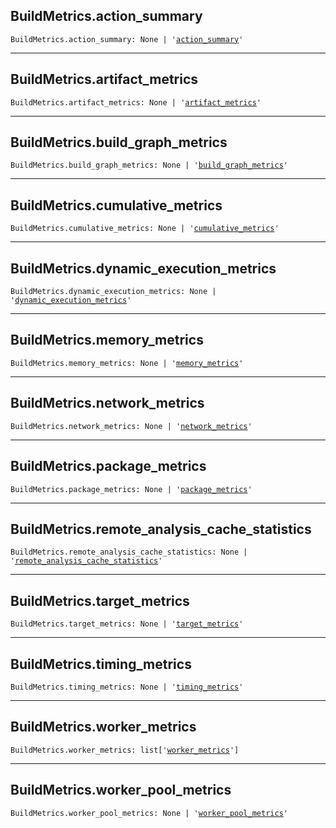

## BuildMetrics.action\_summary

<pre class="language-python"><code><span class="source python"><span class="meta qualified-name python"><span class="meta generic-name python">BuildMetrics</span><span class="punctuation accessor dot python">.</span><span class="meta generic-name python">action_summary</span></span><span class="punctuation separator annotation variable python">:</span> <span class="constant language python">None</span> <span class="keyword operator arithmetic python">|</span> <span class="meta string python"><span class="string quoted single python"><span class="punctuation definition string begin python">&#39;</span></span></span><span class="meta string python"><span class="string quoted single python"><a href="/lib/bazel/build/build_event/build_metrics/action_summary">action_summary</a><span class="punctuation definition string end python">&#39;</span></span></span></span></code></pre>

***

## BuildMetrics.artifact\_metrics

<pre class="language-python"><code><span class="source python"><span class="meta qualified-name python"><span class="meta generic-name python">BuildMetrics</span><span class="punctuation accessor dot python">.</span><span class="meta generic-name python">artifact_metrics</span></span><span class="punctuation separator annotation variable python">:</span> <span class="constant language python">None</span> <span class="keyword operator arithmetic python">|</span> <span class="meta string python"><span class="string quoted single python"><span class="punctuation definition string begin python">&#39;</span></span></span><span class="meta string python"><span class="string quoted single python"><a href="/lib/bazel/build/build_event/build_metrics/artifact_metrics">artifact_metrics</a><span class="punctuation definition string end python">&#39;</span></span></span></span></code></pre>

***

## BuildMetrics.build\_graph\_metrics

<pre class="language-python"><code><span class="source python"><span class="meta qualified-name python"><span class="meta generic-name python">BuildMetrics</span><span class="punctuation accessor dot python">.</span><span class="meta generic-name python">build_graph_metrics</span></span><span class="punctuation separator annotation variable python">:</span> <span class="constant language python">None</span> <span class="keyword operator arithmetic python">|</span> <span class="meta string python"><span class="string quoted single python"><span class="punctuation definition string begin python">&#39;</span></span></span><span class="meta string python"><span class="string quoted single python"><a href="/lib/bazel/build/build_event/build_metrics/build_graph_metrics">build_graph_metrics</a><span class="punctuation definition string end python">&#39;</span></span></span></span></code></pre>

***

## BuildMetrics.cumulative\_metrics

<pre class="language-python"><code><span class="source python"><span class="meta qualified-name python"><span class="meta generic-name python">BuildMetrics</span><span class="punctuation accessor dot python">.</span><span class="meta generic-name python">cumulative_metrics</span></span><span class="punctuation separator annotation variable python">:</span> <span class="constant language python">None</span> <span class="keyword operator arithmetic python">|</span> <span class="meta string python"><span class="string quoted single python"><span class="punctuation definition string begin python">&#39;</span></span></span><span class="meta string python"><span class="string quoted single python"><a href="/lib/bazel/build/build_event/build_metrics/cumulative_metrics">cumulative_metrics</a><span class="punctuation definition string end python">&#39;</span></span></span></span></code></pre>

***

## BuildMetrics.dynamic\_execution\_metrics

<pre class="language-python"><code><span class="source python"><span class="meta qualified-name python"><span class="meta generic-name python">BuildMetrics</span><span class="punctuation accessor dot python">.</span><span class="meta generic-name python">dynamic_execution_metrics</span></span><span class="punctuation separator annotation variable python">:</span> <span class="constant language python">None</span> <span class="keyword operator arithmetic python">|</span> <span class="meta string python"><span class="string quoted single python"><span class="punctuation definition string begin python">&#39;</span></span></span><span class="meta string python"><span class="string quoted single python"><a href="/lib/bazel/build/build_event/build_metrics/dynamic_execution_metrics">dynamic_execution_metrics</a><span class="punctuation definition string end python">&#39;</span></span></span></span></code></pre>

***

## BuildMetrics.memory\_metrics

<pre class="language-python"><code><span class="source python"><span class="meta qualified-name python"><span class="meta generic-name python">BuildMetrics</span><span class="punctuation accessor dot python">.</span><span class="meta generic-name python">memory_metrics</span></span><span class="punctuation separator annotation variable python">:</span> <span class="constant language python">None</span> <span class="keyword operator arithmetic python">|</span> <span class="meta string python"><span class="string quoted single python"><span class="punctuation definition string begin python">&#39;</span></span></span><span class="meta string python"><span class="string quoted single python"><a href="/lib/bazel/build/build_event/build_metrics/memory_metrics">memory_metrics</a><span class="punctuation definition string end python">&#39;</span></span></span></span></code></pre>

***

## BuildMetrics.network\_metrics

<pre class="language-python"><code><span class="source python"><span class="meta qualified-name python"><span class="meta generic-name python">BuildMetrics</span><span class="punctuation accessor dot python">.</span><span class="meta generic-name python">network_metrics</span></span><span class="punctuation separator annotation variable python">:</span> <span class="constant language python">None</span> <span class="keyword operator arithmetic python">|</span> <span class="meta string python"><span class="string quoted single python"><span class="punctuation definition string begin python">&#39;</span></span></span><span class="meta string python"><span class="string quoted single python"><a href="/lib/bazel/build/build_event/build_metrics/network_metrics">network_metrics</a><span class="punctuation definition string end python">&#39;</span></span></span></span></code></pre>

***

## BuildMetrics.package\_metrics

<pre class="language-python"><code><span class="source python"><span class="meta qualified-name python"><span class="meta generic-name python">BuildMetrics</span><span class="punctuation accessor dot python">.</span><span class="meta generic-name python">package_metrics</span></span><span class="punctuation separator annotation variable python">:</span> <span class="constant language python">None</span> <span class="keyword operator arithmetic python">|</span> <span class="meta string python"><span class="string quoted single python"><span class="punctuation definition string begin python">&#39;</span></span></span><span class="meta string python"><span class="string quoted single python"><a href="/lib/bazel/build/build_event/build_metrics/package_metrics">package_metrics</a><span class="punctuation definition string end python">&#39;</span></span></span></span></code></pre>

***

## BuildMetrics.remote\_analysis\_cache\_statistics

<pre class="language-python"><code><span class="source python"><span class="meta qualified-name python"><span class="meta generic-name python">BuildMetrics</span><span class="punctuation accessor dot python">.</span><span class="meta generic-name python">remote_analysis_cache_statistics</span></span><span class="punctuation separator annotation variable python">:</span> <span class="constant language python">None</span> <span class="keyword operator arithmetic python">|</span> <span class="meta string python"><span class="string quoted single python"><span class="punctuation definition string begin python">&#39;</span></span></span><span class="meta string python"><span class="string quoted single python"><a href="/lib/bazel/build/build_event/build_metrics/remote_analysis_cache_statistics">remote_analysis_cache_statistics</a><span class="punctuation definition string end python">&#39;</span></span></span></span></code></pre>

***

## BuildMetrics.target\_metrics

<pre class="language-python"><code><span class="source python"><span class="meta qualified-name python"><span class="meta generic-name python">BuildMetrics</span><span class="punctuation accessor dot python">.</span><span class="meta generic-name python">target_metrics</span></span><span class="punctuation separator annotation variable python">:</span> <span class="constant language python">None</span> <span class="keyword operator arithmetic python">|</span> <span class="meta string python"><span class="string quoted single python"><span class="punctuation definition string begin python">&#39;</span></span></span><span class="meta string python"><span class="string quoted single python"><a href="/lib/bazel/build/build_event/build_metrics/target_metrics">target_metrics</a><span class="punctuation definition string end python">&#39;</span></span></span></span></code></pre>

***

## BuildMetrics.timing\_metrics

<pre class="language-python"><code><span class="source python"><span class="meta qualified-name python"><span class="meta generic-name python">BuildMetrics</span><span class="punctuation accessor dot python">.</span><span class="meta generic-name python">timing_metrics</span></span><span class="punctuation separator annotation variable python">:</span> <span class="constant language python">None</span> <span class="keyword operator arithmetic python">|</span> <span class="meta string python"><span class="string quoted single python"><span class="punctuation definition string begin python">&#39;</span></span></span><span class="meta string python"><span class="string quoted single python"><a href="/lib/bazel/build/build_event/build_metrics/timing_metrics">timing_metrics</a><span class="punctuation definition string end python">&#39;</span></span></span></span></code></pre>

***

## BuildMetrics.worker\_metrics

<pre class="language-python"><code><span class="source python"><span class="meta qualified-name python"><span class="meta generic-name python">BuildMetrics</span><span class="punctuation accessor dot python">.</span><span class="meta generic-name python">worker_metrics</span></span><span class="punctuation separator annotation variable python">:</span> <span class="meta item-access python"><span class="meta qualified-name python"><span class="support type python">list</span></span></span><span class="meta item-access python"><span class="punctuation section brackets begin python">[</span></span><span class="meta item-access arguments python"><span class="meta string python"><span class="string quoted single python"><span class="punctuation definition string begin python">&#39;</span></span></span><span class="meta string python"><span class="string quoted single python"><a href="/lib/bazel/build/build_event/build_metrics/worker_metrics">worker_metrics</a><span class="punctuation definition string end python">&#39;</span></span></span></span><span class="meta item-access python"><span class="punctuation section brackets end python">]</span></span></span></code></pre>

***

## BuildMetrics.worker\_pool\_metrics

<pre class="language-python"><code><span class="source python"><span class="meta qualified-name python"><span class="meta generic-name python">BuildMetrics</span><span class="punctuation accessor dot python">.</span><span class="meta generic-name python">worker_pool_metrics</span></span><span class="punctuation separator annotation variable python">:</span> <span class="constant language python">None</span> <span class="keyword operator arithmetic python">|</span> <span class="meta string python"><span class="string quoted single python"><span class="punctuation definition string begin python">&#39;</span></span></span><span class="meta string python"><span class="string quoted single python"><a href="/lib/bazel/build/build_event/build_metrics/worker_pool_metrics">worker_pool_metrics</a><span class="punctuation definition string end python">&#39;</span></span></span></span></code></pre>
